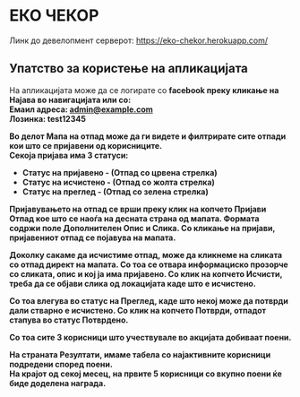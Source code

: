 # ЕКО ЧЕКОР

Линк до девелопмент серверот: https://eko-chekor.herokuapp.com/

## Упатство за користење на апликацијата
На апликацијата може да се логирате со <b>facebook преку кликање на Најава во навигацијата
или со:<br>
Емаил адреса: admin@example.com<br>
Лозинка: test12345

Во делот Мапа на отпад може да ги видете и филтрирате сите отпади кои што се пријавени од корисниците.<br>
Секоја пријава има 3 статуси:
* Статус на пријавено - (Отпад со црвена стрелка)
* Статус на исчистено - (Отпад со жолта стрелка)
* Статус на преглед - (Отпад со зелена стрелка)

Пријавувањето на отпад се врши преку клик на копчето Пријави Отпад кое што се наоѓа на десната страна од мапата.
Формата содржи поле Дополнителен Опис и Слика. Со кликање на пријави, пријавениот отпад се појавува на мапата.

Доколку сакаме да исчистиме отпад, може да кликнеме на сликата со отпад директ на мапата.
Со тоа се отвара информациско прозорче со сликата, опис и кој ја има пријавено.
Со клик на копчето Исчисти, треба да се објави слика од локацијата каде што е исчистено.

Со тоа влегува во статус на Преглед, каде што некој може да потврди дали стварно е исчистено. Со клик на копчето Потврди, отпадот стапува во статус Потврдено.

Со тоа сите 3 корисници што учествувале во акцијата добиваат поени.

На страната Резултати, имаме табела со најактивните корисници подредени според поени.
<br>
На крајот од секој месец, на првите 5 корисници со вкупно поени ќе биде доделена награда.